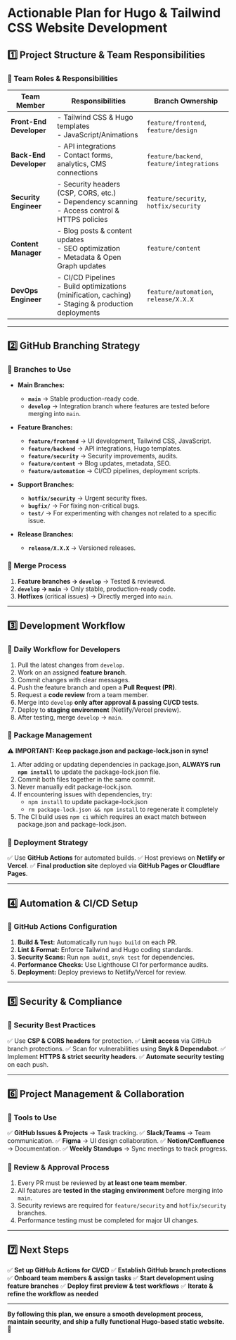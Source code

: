 # **Actionable Plan for Hugo & Tailwind CSS Website Development**

## **1️⃣ Project Structure & Team Responsibilities**

### **📌 Team Roles & Responsibilities**
| **Team Member**         | **Responsibilities**                                              | **Branch Ownership**        |
|-------------------------|----------------------------------------------------------------|----------------------------|
| **Front-End Developer** | - Tailwind CSS & Hugo templates  <br> - JavaScript/Animations  | `feature/frontend`, `feature/design` |
| **Back-End Developer**  | - API integrations <br> - Contact forms, analytics, CMS connections  | `feature/backend`, `feature/integrations` |
| **Security Engineer**   | - Security headers (CSP, CORS, etc.) <br> - Dependency scanning <br> - Access control & HTTPS policies | `feature/security`, `hotfix/security` |
| **Content Manager**     | - Blog posts & content updates <br> - SEO optimization <br> - Metadata & Open Graph updates | `feature/content` |
| **DevOps Engineer**     | - CI/CD Pipelines <br> - Build optimizations (minification, caching) <br> - Staging & production deployments | `feature/automation`, `release/X.X.X` |

---

## **2️⃣ GitHub Branching Strategy**
### **📌 Branches to Use**
- **Main Branches:**
  - **`main`** → Stable production-ready code.
  - **`develop`** → Integration branch where features are tested before merging into `main`.

- **Feature Branches:**
  - **`feature/frontend`** → UI development, Tailwind CSS, JavaScript.
  - **`feature/backend`** → API integrations, Hugo templates.
  - **`feature/security`** → Security improvements, audits.
  - **`feature/content`** → Blog updates, metadata, SEO.
  - **`feature/automation`** → CI/CD pipelines, deployment scripts.

- **Support Branches:**
  - **`hotfix/security`** → Urgent security fixes.
  - **`bugfix/`** → For fixing non-critical bugs.
  - **`test/`** → For experimenting with changes not related to a specific issue.

- **Release Branches:**
  - **`release/X.X.X`** → Versioned releases.

### **📌 Merge Process**
1. **Feature branches → `develop`** → Tested & reviewed.
2. **`develop` → `main`** → Only stable, production-ready code.
3. **Hotfixes** (critical issues) → Directly merged into `main`.

---

## **3️⃣ Development Workflow**
### **📌 Daily Workflow for Developers**
1. Pull the latest changes from `develop`.
2. Work on an assigned **feature branch**.
3. Commit changes with clear messages.
4. Push the feature branch and open a **Pull Request (PR)**.
5. Request a **code review** from a team member.
6. Merge into `develop` **only after approval & passing CI/CD tests**.
7. Deploy to **staging environment** (Netlify/Vercel preview).
8. After testing, merge `develop` → `main`.

### **📌 Package Management**
⚠️ **IMPORTANT: Keep package.json and package-lock.json in sync!**
1. After adding or updating dependencies in package.json, **ALWAYS run `npm install`** to update the package-lock.json file.
2. Commit both files together in the same commit.
3. Never manually edit package-lock.json.
4. If encountering issues with dependencies, try:
   - `npm install` to update package-lock.json
   - `rm package-lock.json && npm install` to regenerate it completely
5. The CI build uses `npm ci` which requires an exact match between package.json and package-lock.json.

### **📌 Deployment Strategy**
✅ Use **GitHub Actions** for automated builds.
✅ Host previews on **Netlify or Vercel**.
✅ **Final production site** deployed via **GitHub Pages or Cloudflare Pages**.

---

## **4️⃣ Automation & CI/CD Setup**
### **📌 GitHub Actions Configuration**
1. **Build & Test:** Automatically run `hugo build` on each PR.
2. **Lint & Format:** Enforce Tailwind and Hugo coding standards.
3. **Security Scans:** Run `npm audit`, `snyk test` for dependencies.
4. **Performance Checks:** Use Lighthouse CI for performance audits.
5. **Deployment:** Deploy previews to Netlify/Vercel for review.

---

## **5️⃣ Security & Compliance**
### **📌 Security Best Practices**
✅ Use **CSP & CORS headers** for protection.
✅ **Limit access** via GitHub branch protections.
✅ Scan for vulnerabilities using **Snyk & Dependabot**.
✅ Implement **HTTPS & strict security headers**.
✅ **Automate security testing** on each push.

---

## **6️⃣ Project Management & Collaboration**
### **📌 Tools to Use**
✅ **GitHub Issues & Projects** → Task tracking.
✅ **Slack/Teams** → Team communication.
✅ **Figma** → UI design collaboration.
✅ **Notion/Confluence** → Documentation.
✅ **Weekly Standups** → Sync meetings to track progress.

### **📌 Review & Approval Process**
1. Every PR must be reviewed by **at least one team member**.
2. All features are **tested in the staging environment** before merging into `main`.
3. Security reviews are required for `feature/security` and `hotfix/security` branches.
4. Performance testing must be completed for major UI changes.

---

## **7️⃣ Next Steps**
✅ **Set up GitHub Actions for CI/CD**
✅ **Establish GitHub branch protections**
✅ **Onboard team members & assign tasks**
✅ **Start development using feature branches**
✅ **Deploy first preview & test workflows**
✅ **Iterate & refine the workflow as needed**

---

**By following this plan, we ensure a smooth development process, maintain security, and ship a fully functional Hugo-based static website. 🚀**
